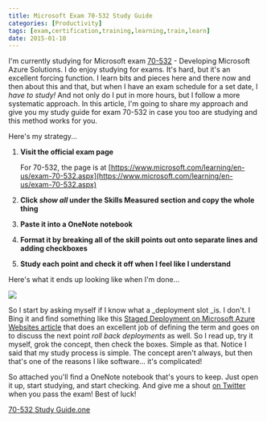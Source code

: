 ```yaml
---
title: Microsoft Exam 70-532 Study Guide
categories: [Productivity]
tags: [exam,certification,training,learning,train,learn]
date: 2015-01-10
---
```


I&#39;m currently studying for Microsoft exam [70-532](https://www.microsoft.com/learning/en-us/exam-70-532.aspx) - Developing Microsoft Azure Solutions. I do enjoy studying for exams. It&#39;s hard, but it&#39;s an excellent forcing function. I learn bits and pieces here and there now and then about this and that, but when I have an exam schedule for a set date, I _have to study!_ And not only do I put in more hours, but I follow a more systematic approach. In this article, I&#39;m going to share my approach and give you my study guide for exam 70-532 in case you too are studying and this method works for you.


Here&#39;s my strategy...

1.  **Visit the official exam page**

	For 70-532, the page is at [https://www.microsoft.com/learning/en-us/exam-70-532.aspx](https://www.microsoft.com/learning/en-us/exam-70-532.aspx)
2.  **Click _show all_ under the Skills Measured section and copy the whole thing**
3.  **Paste it into a OneNote notebook**
4.  **Format it by breaking all of the skill points out onto separate lines and adding checkboxes**
5.  **Study each point and check it off when I feel like I understand**

Here&#39;s what it ends up looking like when I&#39;m done...

![](/files/70532_01.png)

So I start by asking myself if I know what a _deployment slot _is. I don&#39;t. I Bing it and find something like this [Staged Deployment on Microsoft Azure Websites article](http://azure.microsoft.com/en-us/documentation/articles/web-sites-staged-publishing/) that does an excellent job of defining the term and goes on to discuss the next point _roll back deployments_ as well. So I read up, try it myself, grok the concept, then check the boxes. Simple as that. Notice I said that my study process is simple. The concept aren&#39;t always, but then that&#39;s one of the reasons I like software... it&#39;s complicated!

So attached you&#39;ll find a OneNote notebook that&#39;s yours to keep. Just open it up, start studying, and start checking. And give me a shout [on Twitter](http://twitter.com/codefoster) when you pass the exam! Best of luck!

[70-532 Study Guide.one](/bcms-media/Files/Download?id=216ddac9-8d01-4d3e-a7d4-a41c0081f40b)